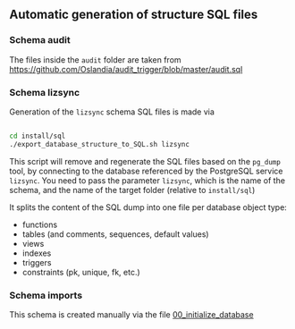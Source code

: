 ## Automatic generation of structure SQL files

### Schema audit

The files inside the `audit` folder are taken from https://github.com/Oslandia/audit_trigger/blob/master/audit.sql

### Schema lizsync

Generation of the `lizsync` schema SQL files is made via

```bash

cd install/sql
./export_database_structure_to_SQL.sh lizsync
```

This script will remove and regenerate the SQL files based on the `pg_dump` tool, by connecting to the database referenced by the PostgreSQL service `lizsync`. You need to pass the parameter `lizsync`, which is the name of the schema, and the name of the target folder (relative to `install/sql`)

It splits the content of the SQL dump into one file per database object type:

* functions
* tables (and comments, sequences, default values)
* views
* indexes
* triggers
* constraints (pk, unique, fk, etc.)

### Schema imports

This schema is created manually via the file [00_initialize_database](install/sql/00_initialize_database.sql)
